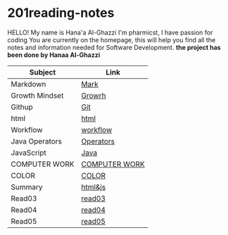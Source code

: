 # 201reading-notes

HELLO! My name is Hana'a Al-Ghazzi 
I'm pharmicst, I have passion for coding
You are currently on the homepage, this will help you find all the notes and information needed for Software Development.
**the project has been done by Hanaa Al-Ghazzi**


| Subject         |      Link     |
| -------------   | ------------- |
| Markdown | [Mark](https://hanaaghazzi.github.io/reading-notes/markdown) |
|  Growth Mindset   | [Growrh](https://hanaaghazzi.github.io/reading-notes/Growth)  |
|    Githup  | [Git](https://hanaaghazzi.github.io/reading-notes/read03)  |
|  html | [html](https://hanaaghazzi.github.io/reading-notes/HTML)  |
| Workflow | [workflow](https://hanaaghazzi.github.io/reading-notes/work)
| Java Operators | [Operators](https://hanaaghazzi.github.io/reading-notes/read08) |
| JavaScript | [Java](https://hanaaghazzi.github.io/reading-notes/read07) |
|COMPUTER WORK | [COMPUTER WORK](https://hanaaghazzi.github.io/reading-notes/read06b) |
| COLOR | [COLOR](https://hanaaghazzi.github.io/reading-notes/color) |
| Summary | [html&js](https://hanaaghazzi.github.io/reading-notes/class01) |
| Read03 | [read03](https://hanaaghazzi.github.io/201reading-notes/read03)  |
| Read04 | [read04](https://hanaaghazzi.github.io/201reading-notes/read04) |
| Read05 | [read05](https://hanaaghazzi.github.io/201reading-notes/read05)|
